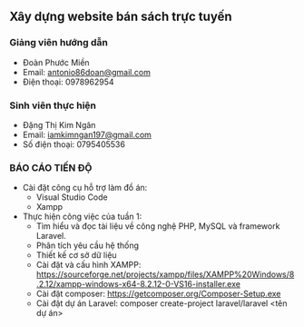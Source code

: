 ## Xây dựng website bán sách trực tuyến ##
### Giảng viên hướng dẫn ###
  - Đoàn Phước Miền
  - Email: antonio86doan@gmail.com
  - Điện thoại: 0978962954
### Sinh viên thực hiện ###
  - Đặng Thị Kim Ngân
  - Email: iamkimngan197@gmail.com
  - Số điện thoại: 0795405536
### BÁO CÁO TIẾN ĐỘ ###
- Cài đặt công cụ hỗ trợ làm đồ án:
   + Visual Studio Code
   + Xampp
- Thực hiện công việc của tuần 1:
  - Tìm hiểu và đọc tài liệu về công nghệ PHP, MySQL và framework Laravel.
  - Phân tích yêu cầu hệ thống
  - Thiết kế cơ sở dữ liệu
  - Cài đặt và cấu hình XAMPP: https://sourceforge.net/projects/xampp/files/XAMPP%20Windows/8.2.12/xampp-windows-x64-8.2.12-0-VS16-installer.exe
  - Cài đặt composer: https://getcomposer.org/Composer-Setup.exe
  - Cài đặt dự án Laravel: composer create-project laravel/laravel <tên dự án>
 
